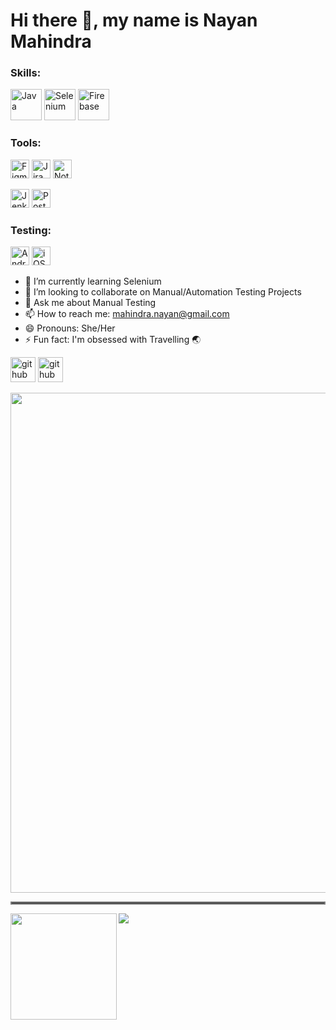<h1> Hi there 👋, my name is Nayan Mahindra </h1>

<h3> Skills: </h3>
<p>
  <img alt="Java" src="https://img.shields.io/badge/java-%23ED8B00.svg?style=for-the-badge&logo=java&logoColor=white" height = '50'/>
  <img alt="Selenium" src="https://img.shields.io/badge/selenium-%23ED8B00.svg?style=for-the-badge&logo=selenium&logoColor=white" height = '50'/>
  <img alt="Firebase" src="https://img.shields.io/badge/firebase-%23039BE5.svg?style=for-the-badge&logo=firebase" height = '50'/>
</p> 

<h3> Tools: </h3>
<p>
  <img alt="Figma" src="https://img.shields.io/badge/figma-%23F24E1E.svg?style=for-the-badge&logo=figma&logoColor=white" height = '30'/>
  <img alt="Jira" src="https://img.shields.io/badge/jira-%230A0FFF.svg?style=for-the-badge&logo=jira&logoColor=white" height = '30'/>
  <img alt="Notion" src ="https://img.shields.io/badge/Notion-%23000000.svg?style=for-the-badge&logo=notion&logoColor=white" height = '30'/>
</p>

<p>
  <img alt="Jenkins" src="https://img.shields.io/badge/jenkins-%232C5263.svg?style=for-the-badge&logo=jenkins&logoColor=white" height = '30'/>
  <img alt="Postman" src="https://img.shields.io/badge/Postman-FF6C37?style=for-the-badge&logo=postman&logoColor=white" height = '30'/>
</p>

<h3> Testing: </h3>
<p>
  <img alt="Android" src="https://img.shields.io/badge/Android-3DDC84?style=for-the-badge&logo=android&logoColor=white" height = '30'/>
  <img alt=iOS" src="https://img.shields.io/badge/iOS-000000?style=for-the-badge&logo=ios&logoColor=white" height = '30'/> 
</p>

- 🌱 I’m currently learning Selenium
- 👯 I’m looking to collaborate on Manual/Automation Testing Projects 
- 💬 Ask me about Manual Testing
- 📫 How to reach me: mahindra.nayan@gmail.com
- 😄 Pronouns: She/Her
- ⚡ Fun fact: I'm obsessed with Travelling 🌏


[<img src='https://img.shields.io/badge/github-%23100000.svg?&style=for-the-badge&logo=github&logoColor=white' alt='github' height='40'>](https://github.com/nayanm92) 
[<img src='https://img.shields.io/badge/linkedin-%230077B5.svg?style=for-the-badge&logo=linkedin&logoColor=white' alt='github' height='40'>](https://www.linkedin.com/in/nayan-mahindra/)

<a href="https://github.com/ryo-ma/github-profile-trophy">
  <img width=800 src="https://github-profile-trophy.vercel.app/?username=nayanm92&column=7"/>
</a>

<hr style="border:2px solid gray"> </hr>

<div>
  <img height="170" align="left" src="https://github-readme-stats.vercel.app/api?username=nayanm92&count_private=true&include_all_commits=true" />
  <img src="https://github-readme-stats.vercel.app/api/top-langs/?username=nayanm92&layout=compact" />
</div>


